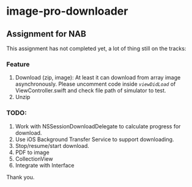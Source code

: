 # image-pro-downloader
## Assignment for NAB

This assignment has not completed yet, a lot of thing still on the tracks:

### Feature
1. Download (zip, image): At least it can download from array image asynchronously. Please uncomment code inside *`viewDidLoad`* of ViewController.swift and check file path of simulator to test.
2. Unzip

### TODO:
1. Work with NSSessionDownloadDelegate to calculate progress for download.
2. Use iOS Background Transfer Service to support downloading.
3. Stop/resume/start download.
4. PDF to image
5. CollectionView
6. Integrate with Interface

Thank you.
